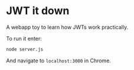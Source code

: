 # JWT it down

A webapp toy to learn how JWTs work practically.

To run it enter:

```bash
node server.js
```

And navigate to `localhost:3000` in Chrome.